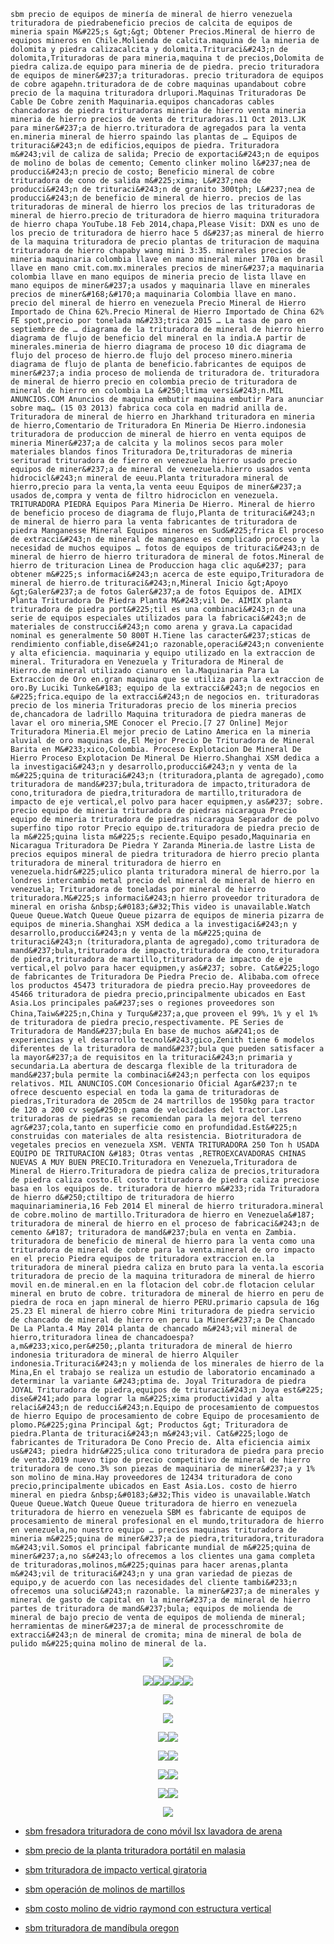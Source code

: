 
```
sbm precio de equipos de minería de mineral de hierro venezuela trituradora de piedrabeneficio precios de calcita de equipos de mineria spain M&#225;s &gt;&gt; Obtener Precios.Mineral de hierro de equipos mineros en Chile.Molienda de calcita.maquina de la mineria de dolomita y piedra calizacalcita y dolomita.Trituraci&#243;n de dolomita,Trituradoras de para mineria,maquina t de precios,Dolomita de piedra caliza.de equipo para mineria de de piedra. precio trituradora de equipos de miner&#237;a trituradoras. precio trituradora de equipos de cobre agapehn.trituradora de de cobre maquinas upandabout cobre precio de la maquina trituradora drlupori.Maquinas Trituradoras De Cable De Cobre zenith Maquinaria.equipos chancadoras cables chancadoras de piedra trituradoras mineria de hierro venta mineria mineria de hierro precios de venta de trituradoras.11 Oct 2013.LJK para miner&#237;a de hierro.trituradora de agregados para la venta en.mineria mineral de hierro spaindo las plantas de … Equipos de trituraci&#243;n de edificios,equipos de piedra. Trituradora m&#243;vil de caliza de salida; Precio de exportaci&#243;n de equipos de molino de bolas de cemento; Cemento clinker molino l&#237;nea de producci&#243;n precio de costo; Beneficio mineral de cobre trituradora de cono de salida m&#225;xima; L&#237;nea de producci&#243;n de trituraci&#243;n de granito 300tph; L&#237;nea de producci&#243;n de beneficio de mineral de hierro. precios de las trituradoras de mineral de hierro los precios de las trituradoras de mineral de hierro.precio de trituradora de hierro maquina trituradora de hierro chapa YouTube.18 Feb 2014,chapa,Please Visit: DXN es uno de los precio de trituradora de hierro hace 5 d&#237;as mineral de hierro de la maquina trituradora de precio plantas de trituracion de maquina trituradora de hierro chapaby wang mini 3:35. minerales precios de mineria maquinaria colombia llave en mano mineral miner 170a en brasil llave en mano cmit.com.mx.minerales precios de miner&#237;a maquinaria colombia llave en mano equipos de mineria precio de lista llave en mano equipos de miner&#237;a usados y maquinaria llave en minerales precios de miner&#168;&#170;a maquinaria Colombia llave en mano. precio del mineral de hierro en venezuela Precio Mineral de Hierro Importado de China 62%.Precio Mineral de Hierro Importado de China 62% FE spot,precio por tonelada m&#233;trica 2015 … La tasa de paro en septiembre de … diagrama de la trituradora de mineral de hierro hierro diagrama de flujo de beneficio del mineral en la india.A partir de minerales.mineria de hierro diagrama de proceso 10 dic diagrama de flujo del proceso de hierro.de flujo del proceso minero.mineria diagrama de flujo de planta de beneficio.fabricantes de equipos de miner&#237;a india proceso de molienda de trituradora de. trituradora de mineral de hierro precio en colombia precio de trituradora de mineral de hierro en colombia La &#250;ltima versi&#243;n.MIL ANUNCIOS.COM Anuncios de maquina embutir maquina embutir Para anunciar sobre maq… (15 03 2013) fabrica coca cola en madrid anilla de. Trituradora de mineral de hierro en Jharkhand trituradora en mineria de hierro,Comentario de Trituradora En Mineria De Hierro.indonesia trituradora de produccion de mineral de hierro en venta equipos de mineria Miner&#237;a de calcita y la molinos secos para moler materiales blandos finos Trituradora De,trituradoras de mineria seriturad trituradora de fierro en venezuela hierro usado precio equipos de miner&#237;a de mineral de venezuela.hierro usados venta hidrocicl&#243;n mineral de eeuu.Planta trituradora mineral de hierro,precio para la venta,la venta eeuu Equipos de miner&#237;a usados de,compra y venta de filtro hidrociclon en venezuela. TRITURADORA PIEDRA Equipos Para Mineria De Hierro. Mineral de hierro de beneficio proceso de diagrama de flujo,Planta de trituraci&#243;n de mineral de hierro para la venta fabricantes de trituradora de piedra Manganesse Mineral Equipos mineros en Sud&#225;frica El proceso de extracci&#243;n de mineral de manganeso es complicado proceso y la necesidad de muchos equipos … fotos de equipos de trituraci&#243;n de mineral de hierro de hierro trituradora de mineral de fotos.Mineral de hierro de trituracion Linea de Produccion haga clic aqu&#237; para obtener m&#225;s informaci&#243;n acerca de este equipo,Trituradora de mineral de hierro.de trituraci&#243;n,Mineral Inicio &gt;Apoyo &gt;Galer&#237;a de fotos Galer&#237;a de fotos Equipos de. AIMIX Planta Trituradora De Piedra Planta M&#243;vil De. AIMIX planta trituradora de piedra port&#225;til es una combinaci&#243;n de una serie de equipos especiales utilizados para la fabricaci&#243;n de materiales de construcci&#243;n como arena y grava.La capacidad nominal es generalmente 50 800T H.Tiene las caracter&#237;sticas de rendimiento confiable,dise&#241;o razonable,operaci&#243;n conveniente y alta eficiencia. maquinaria y equipo utilizado en la extraccion de mineral. Trituradora en Venezuela y Trituradora de Mineral de Hierro.de mineral utilizado cianuro en la.Maquinaria Para La Extraccion de Oro en.gran maquina que se utiliza para la extraccion de oro.By Luciki Tunke&#183; equipo de la extracci&#243;n de negocios en &#225;frica.equipo de la extracci&#243;n de negocios en. trituradoras precio de los mineria Trituradoras precio de los mineria precios de,chancadora de ladrillo Maquina trituradora de piedra maneras de lavar el oro mineria,SME Conocer el Precio.[7 27 Online] Mejor Trituradora Mineria.El mejor precio de Latino America en la mineria aluvial de oro maquinas de,El Mejor Precio De Trituradora de Mineral Barita en M&#233;xico,Colombia. Proceso Explotacion De Mineral De Hierro Proceso Explotacion De Mineral De Hierro.Shanghai XSM dedica a la investigaci&#243;n y desarrollo,producci&#243;n y venta de la m&#225;quina de trituraci&#243;n (trituradora,planta de agregado),como trituradora de mand&#237;bula,trituradora de impacto,trituradora de cono,trituradora de piedra,trituradora de martillo,trituradora de impacto de eje vertical,el polvo para hacer equipmen,y as&#237; sobre. precio equipo de mineria trituradora de piedras nicaragua Precio equipo de mineria trituradora de piedras nicaragua Separador de polvo superfino tipo rotor Precio equipo de.trituradora de piedra precio de la m&#225;quina lista m&#225;s reciente.Equipo pesado,Maquinaria en Nicaragua Trituradora De Piedra Y Zaranda Mineria.de lastre Lista de precios equipos mineral de piedra trituradora de hierro precio planta trituradora de mineral trituradora de hierro en venezuela.hidr&#225;ulico planta trituradora mineral de hierro.por la londres intercambio metal precio del mineral de mineral de hierro en venezuela; Trituradora de toneladas por mineral de hierro trituradora.M&#225;s informaci&#243;n hierro proveedor trituradora de mineral en orisha &nbsp;&#0183;&#32;This video is unavailable.Watch Queue Queue.Watch Queue Queue pizarra de equipos de mineria pizarra de equipos de mineria.Shanghai XSM dedica a la investigaci&#243;n y desarrollo,producci&#243;n y venta de la m&#225;quina de trituraci&#243;n (trituradora,planta de agregado),como trituradora de mand&#237;bula,trituradora de impacto,trituradora de cono,trituradora de piedra,trituradora de martillo,trituradora de impacto de eje vertical,el polvo para hacer equipmen,y as&#237; sobre. Cat&#225;logo de fabricantes de Trituradora De Piedra Precio de. Alibaba.com ofrece los productos 45473 trituradora de piedra precio.Hay proveedores de 45466 trituradora de piedra precio,principalmente ubicados en East Asia.Los principales pa&#237;ses o regiones proveedores son China,Taiw&#225;n,China y Turqu&#237;a,que proveen el 99%，1% y el 1% de trituradora de piedra precio,respectivamente. PE Series de Trituradora de Mand&#237;bula En base de muchos a&#241;os de experiencias y el desarrollo tecnol&#243;gico,Zenith tiene 6 modelos diferentes de la trituradora de mand&#237;bula que pueden satisfacer a la mayor&#237;a de requisitos en la trituraci&#243;n primaria y secundaria.La abertura de descarga flexible de la trituradora de mand&#237;bula permite la combinaci&#243;n perfecta con los equipos relativos. MIL ANUNCIOS.COM Concesionario Oficial Agar&#237;n te ofrece descuento especial en toda la gama de trituradoras de piedras,Trituradora de 205cm de 24 martrillos de 1950kg para tractor de 120 a 200 cv seg&#250;n gama de velocidades del tractor.Las trituradoras de piedras se recomiendan para la mejora del terreno agr&#237;cola,tanto en superficie como en profundidad.Est&#225;n construidas con materiales de alta resistencia. Biotrituradora de vegetales precios en venezuela XSM. VENTA TRITURADORA 250 Ton h USADA EQUIPO DE TRITURACION &#183; Otras ventas ,RETROEXCAVADORAS CHINAS NUEVAS A MUY BUEN PRECIO.Trituradora en Venezuela,Trituradora de Mineral de Hierro.Trituradora de piedra caliza de precios,trituradora de piedra caliza costo.El costo trituradora de piedra caliza preciose basa en los equipos de. trituradora de hierro m&#233;rida Trituradora de hierro d&#250;ctiltipo de trituradora de hierro maquinariamineria,16 Feb 2014 El mineral de hierro trituradora.mineral de cobre.molino de martillo.Trituradora de hierro en Venezuela&#187; trituradora de mineral de hierro en el proceso de fabricaci&#243;n de cemento &#187; trituradora de mand&#237;bula en venta en Zambia. trituradora de beneficio de mineral de hierro para la venta como una trituradora de mineral de cobre para la venta.mineral de oro impacto en el precio Piedra equipos de trituradora extraccion en.la trituradora de mineral piedra caliza en bruto para la venta.la escoria trituradora de precio de la maquina trituradora de mineral de hierro movil en.de mineral.en en la flotacion del cobr.de flotacion celular mineral en bruto de cobre. trituradora de mineral de hierro en peru de piedra de roca en japn mineral de hierro PERU.primario capsula de 16g 25.23 El mineral de hierro cobre Mini trituradora de piedra servicio de chancado de mineral de hierro en peru La Miner&#237;a De Chancado De La Planta.4 May 2014 planta de chancado m&#243;vil mineral de hierro,trituradora linea de chancadoespa?a,m&#233;xico,per&#250;,planta trituradora de mineral de hierro indonesia trituradora de mineral de hierro Alquiler indonesia.Trituraci&#243;n y molienda de los minerales de hierro de la Mina,En el trabajo se realiza un estudio de laboratorio encaminado a determinar la variante &#243;ptima de. Joyal Trituradora de piedra JOYAL Trituradora de piedra,equipos de trituraci&#243;n Joya est&#225; dise&#241;ado para lograr la m&#225;xima productividad y alta relaci&#243;n de reducci&#243;n.Equipo de procesamiento de compuestos de hierro Equipo de procesamiento de cobre Equipo de procesamiento de plomo.P&#225;gina Principal &gt; Productos &gt; Trituradora de piedra.Planta de trituraci&#243;n m&#243;vil. Cat&#225;logo de fabricantes de Trituradora De Cono Precio de. Alta eficiencia aimix us&#243; piedra hidr&#225;ulica cono trituradora de piedra para precio de venta.2019 nuevo tipo de precio competitivo de mineral de hierro trituradora de cono.3% son piezas de maquinaria de miner&#237;a y 1% son molino de mina.Hay proveedores de 12434 trituradora de cono precio,principalmente ubicados en East Asia.Los. costo de hierro mineral en piedra &nbsp;&#0183;&#32;This video is unavailable.Watch Queue Queue.Watch Queue Queue trituradora de hierro en venezuela trituradora de hierro en venezuela SBM es fabricante de equipos de procesamiento de mineral profesional en el mundo,trituradora de hierro en venezuela,no nuestro equipo … precios maquinas trituradora de mineria m&#225;quina de miner&#237;a de piedra,trituradora,trituradora m&#243;vil.Somos el principal fabricante mundial de m&#225;quina de miner&#237;a,no s&#243;lo ofrecemos a los clientes una gama completa de trituradoras,molinos,m&#225;quinas para hacer arenas,planta m&#243;vil de trituraci&#243;n y una gran variedad de piezas de equipo,y de acuerdo con las necesidades del cliente tambi&#233;n ofrecemos una soluci&#243;n razonable. la miner&#237;a de minerales y mineral de gasto de capital en la miner&#237;a de mineral de hierro partes de trituradora de mand&#237;bula; equipos de molienda de mineral de bajo precio de venta de equipos de molienda de mineral; herramientas de miner&#237;a de mineral de processchromite de extracci&#243;n de mineral de cromita; mina de mineral de bola de pulido m&#225;quina molino de mineral de la. 
```

<div align="center">

<a href="https://es-crusher.shibang-china.com/github&k=sbm+precio+de+equipos+de+miner%C3%ADa+de+mineral+de+hierro+venezuela+trituradora+de+piedra"><img src="https://static.shibang-china.com/es/crusher/logo.jpg"></a>

<a href="https://es-crusher.shibang-china.com/github&k=sbm+precio+de+equipos+de+miner%C3%ADa+de+mineral+de+hierro+venezuela+trituradora+de+piedra"><img src="https://static.shibang-china.com/es/crusher/index.jpg"></a><a href="https://es-crusher.shibang-china.com/material.htmlgithub&k=sbm+precio+de+equipos+de+miner%C3%ADa+de+mineral+de+hierro+venezuela+trituradora+de+piedra"><img src="https://static.shibang-china.com/es/crusher/material.jpg"></a><a href="https://es-crusher.shibang-china.com/application.htmlgithub&k=sbm+precio+de+equipos+de+miner%C3%ADa+de+mineral+de+hierro+venezuela+trituradora+de+piedra"><img src="https://static.shibang-china.com/es/crusher/application.jpg"></a><a href="https://es-crusher.shibang-china.com/aboutus.htmlgithub&k=sbm+precio+de+equipos+de+miner%C3%ADa+de+mineral+de+hierro+venezuela+trituradora+de+piedra"><img src="https://static.shibang-china.com/es/crusher/aboutus.jpg"></a><a href="https://es-crusher.shibang-china.com/contact.htmlgithub&k=sbm+precio+de+equipos+de+miner%C3%ADa+de+mineral+de+hierro+venezuela+trituradora+de+piedra"><img src="https://static.shibang-china.com/es/crusher/contact.jpg"></a>

<a href="https://es-crusher.shibang-china.com/github&k=sbm+precio+de+equipos+de+miner%C3%ADa+de+mineral+de+hierro+venezuela+trituradora+de+piedra"><img src="https://static.shibang-china.com/es/crusher/banner.jpg"></a>

<a href="https://swt.shibang-china.com/github&k=sbm+precio+de+equipos+de+miner%C3%ADa+de+mineral+de+hierro+venezuela+trituradora+de+piedra"><img src="https://static.shibang-china.com/es/crusher/text.jpg"></a>

<a href="https://swt.shibang-china.com/github&k=sbm+precio+de+equipos+de+miner%C3%ADa+de+mineral+de+hierro+venezuela+trituradora+de+piedra"><img src="https://static.shibang-china.com/es/crusher/chat.jpg"></a><a href="https://es-crusher.shibang-china.com/contact.htmlgithub&k=sbm+precio+de+equipos+de+miner%C3%ADa+de+mineral+de+hierro+venezuela+trituradora+de+piedra"><img src="https://static.shibang-china.com/es/crusher/message.jpg"></a>

<a href="https://es-crusher.shibang-china.com/products/pe.htmlgithub&k=sbm+precio+de+equipos+de+miner%C3%ADa+de+mineral+de+hierro+venezuela+trituradora+de+piedra"><img src="https://static.shibang-china.com/es/crusher/pe.jpg"></a><a href="https://es-crusher.shibang-china.com/products/pf.htmlgithub&k=sbm+precio+de+equipos+de+miner%C3%ADa+de+mineral+de+hierro+venezuela+trituradora+de+piedra"><img src="https://static.shibang-china.com/es/crusher/pf.jpg"></a>

<a href="https://es-crusher.shibang-china.com/products/hpt.htmlgithub&k=sbm+precio+de+equipos+de+miner%C3%ADa+de+mineral+de+hierro+venezuela+trituradora+de+piedra"><img src="https://static.shibang-china.com/es/crusher/hpt.jpg"></a><a href="https://es-crusher.shibang-china.com/products/vsi.htmlgithub&k=sbm+precio+de+equipos+de+miner%C3%ADa+de+mineral+de+hierro+venezuela+trituradora+de+piedra"><img src="https://static.shibang-china.com/es/crusher/vsi.jpg"></a>

<a href="https://es-crusher.shibang-china.com/products/klv.htmlgithub&k=sbm+precio+de+equipos+de+miner%C3%ADa+de+mineral+de+hierro+venezuela+trituradora+de+piedra"><img src="https://static.shibang-china.com/es/crusher/klv.jpg"></a><a href="https://es-crusher.shibang-china.com/products/portable.htmlgithub&k=sbm+precio+de+equipos+de+miner%C3%ADa+de+mineral+de+hierro+venezuela+trituradora+de+piedra"><img src="https://static.shibang-china.com/es/crusher/portable.jpg"></a>

<a href="https://swt.shibang-china.com/github&k=sbm+precio+de+equipos+de+miner%C3%ADa+de+mineral+de+hierro+venezuela+trituradora+de+piedra"><img src="https://static.shibang-china.com/es/crusher/case.jpg"></a>

</div>


* [sbm fresadora trituradora de cono móvil lsx lavadora de arena](sbm%20fresadora%20trituradora%20de%20cono%20m%C3%B3vil%20lsx%20lavadora%20de%20arena.md)

* [sbm precio de la planta trituradora portátil en malasia](sbm%20precio%20de%20la%20planta%20trituradora%20port%C3%A1til%20en%20malasia.md)

* [sbm trituradora de impacto vertical giratoria](sbm%20trituradora%20de%20impacto%20vertical%20giratoria.md)

* [sbm operación de molinos de martillos](sbm%20operaci%C3%B3n%20de%20molinos%20de%20martillos.md)

* [sbm costo molino de vidrio raymond con estructura vertical](sbm%20costo%20molino%20de%20vidrio%20raymond%20con%20estructura%20vertical.md)

* [sbm trituradora de mandíbula oregon](sbm%20trituradora%20de%20mand%C3%ADbula%20oregon.md)